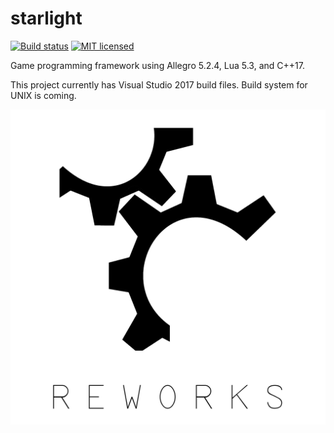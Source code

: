 # starlight
[![Build status](https://ci.appveyor.com/api/projects/status/ac0ec6gtxl7776y5?svg=true)](https://ci.appveyor.com/project/reworks/starlight)
[![MIT licensed](https://img.shields.io/badge/license-MIT-blue.svg)](./LICENSE.md)

Game programming framework using Allegro 5.2.4, Lua 5.3, and C++17.

This project currently has Visual Studio 2017 build files. Build system for UNIX is coming.

![starlight](logo.png?raw=true "starlight")